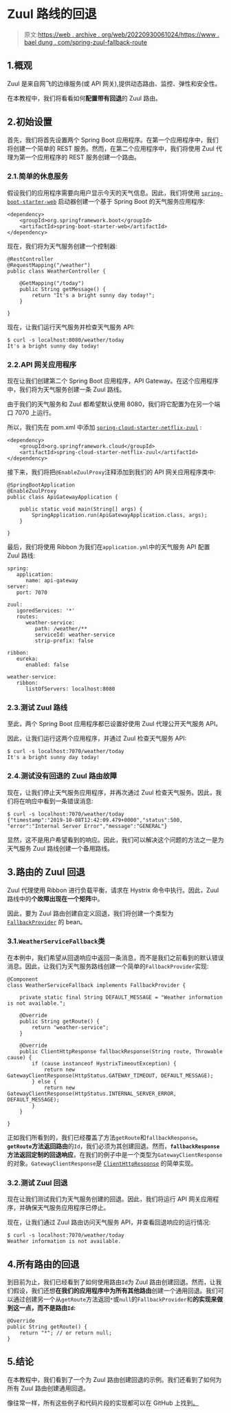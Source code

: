 # Zuul 路线的回退

> 原文:[https://web . archive . org/web/20220930061024/https://www . bael dung . com/spring-zuul-fallback-route](https://web.archive.org/web/20220930061024/https://www.baeldung.com/spring-zuul-fallback-route)

## 1.概观

Zuul 是来自网飞的边缘服务(或 API 网关),提供动态路由、监控、弹性和安全性。

在本教程中，我们将看看如何**配置带有回退**的 Zuul 路由。

## 2.初始设置

首先，我们将首先设置两个 Spring Boot 应用程序。在第一个应用程序中，我们将创建一个简单的 REST 服务。然而，在第二个应用程序中，我们将使用 Zuul 代理为第一个应用程序的 REST 服务创建一个路由。

### 2.1.简单的休息服务

假设我们的应用程序需要向用户显示今天的天气信息。因此，我们将使用 [`spring-boot-starter-web`](https://web.archive.org/web/20221128041731/https://search.maven.org/search?q=a:spring-boot-starter-web) 启动器创建一个基于 Spring Boot 的天气服务应用程序:

```
<dependency>
    <groupId>org.springframework.boot</groupId>
    <artifactId>spring-boot-starter-web</artifactId>
</dependency>
```

现在，我们将为天气服务创建一个控制器:

```
@RestController
@RequestMapping("/weather")
public class WeatherController {

    @GetMapping("/today")
    public String getMessage() {
        return "It's a bright sunny day today!";
    }

}
```

现在，让我们运行天气服务并检查天气服务 API:

```
$ curl -s localhost:8080/weather/today
It's a bright sunny day today!
```

### 2.2.API 网关应用程序

现在让我们创建第二个 Spring Boot 应用程序，API Gateway。在这个应用程序中，我们将为天气服务创建一条 Zuul 路线。

由于我们的天气服务和 Zuul 都希望默认使用 8080，我们将它配置为在另一个端口 7070 上运行。

所以，我们先在 pom.xml 中添加 [`spring-cloud-starter-netflix-zuul`](https://web.archive.org/web/20221128041731/https://search.maven.org/search?q=a:spring-cloud-starter-netflix-zuul) :

```
<dependency>
    <groupId>org.springframework.cloud</groupId>
    <artifactId>spring-cloud-starter-netflix-zuul</artifactId>
</dependency>
```

接下来，我们将把`@EnableZuulProxy`注释添加到我们的 API 网关应用程序类中:

```
@SpringBootApplication
@EnableZuulProxy
public class ApiGatewayApplication {

    public static void main(String[] args) {
        SpringApplication.run(ApiGatewayApplication.class, args);
    }

}
```

最后，我们将使用 Ribbon 为我们在`application.yml`中的天气服务 API 配置 Zuul 路线:

```
spring:
   application:
      name: api-gateway
server:
   port: 7070

zuul:
   igoredServices: '*'
   routes:
      weather-service:
         path: /weather/**
         serviceId: weather-service
         strip-prefix: false

ribbon:
   eureka:
      enabled: false

weather-service:
   ribbon:
      listOfServers: localhost:8080
```

### 2.3.测试 Zuul 路线

至此，两个 Spring Boot 应用程序都已设置好使用 Zuul 代理公开天气服务 API。

因此，让我们运行这两个应用程序，并通过 Zuul 检查天气服务 API:

```
$ curl -s localhost:7070/weather/today
It's a bright sunny day today!
```

### 2.4.测试没有回退的 Zuul 路由故障

现在，让我们停止天气服务应用程序，并再次通过 Zuul 检查天气服务。因此，我们将在响应中看到一条错误消息:

```
$ curl -s localhost:7070/weather/today
{"timestamp":"2019-10-08T12:42:09.479+0000","status":500,
"error":"Internal Server Error","message":"GENERAL"}
```

显然，这不是用户希望看到的响应。因此，我们可以解决这个问题的方法之一是为天气服务 Zuul 路线创建一个备用路线。

## 3.路由的 Zuul 回退

Zuul 代理使用 Ribbon 进行负载平衡，请求在 Hystrix 命令中执行。因此，Zuul 路线中的**个故障出现在一个矩阵**中。

因此，要为 Zuul 路由创建自定义回退，我们将创建一个类型为 [`FallbackProvider`](https://web.archive.org/web/20221128041731/https://static.javadoc.io/org.springframework.cloud/spring-cloud-netflix-core/1.4.3.RELEASE/index.html?org/springframework/cloud/netflix/zuul/filters/route/FallbackProvider.html) 的 bean。

### 3.1.`WeatherServiceFallback`类

在本例中，我们希望从回退响应中返回一条消息，而不是我们之前看到的默认错误消息。因此，让我们为天气服务路线创建一个简单的`FallbackProvider`实现:

```
@Component
class WeatherServiceFallback implements FallbackProvider {

    private static final String DEFAULT_MESSAGE = "Weather information is not available.";

    @Override
    public String getRoute() {
        return "weather-service";
    }

    @Override
    public ClientHttpResponse fallbackResponse(String route, Throwable cause) {
        if (cause instanceof HystrixTimeoutException) {
            return new GatewayClientResponse(HttpStatus.GATEWAY_TIMEOUT, DEFAULT_MESSAGE);
        } else {
            return new GatewayClientResponse(HttpStatus.INTERNAL_SERVER_ERROR, DEFAULT_MESSAGE);
        }
    }

}
```

正如我们所看到的，我们已经覆盖了方法`getRoute`和`fallbackResponse`。**`getRoute`方法返回路由**的`Id`，我们必须为其创建回退。然而，**`fallbackResponse`方法返回定制的回退响应**，在我们的例子中是一个类型为`GatewayClientResponse`的对象。`GatewayClientResponse`是 [`ClientHttpResponse`](https://web.archive.org/web/20221128041731/https://docs.spring.io/spring/docs/current/javadoc-api/org/springframework/http/client/ClientHttpResponse.html) 的简单实现。

### 3.2.测试 Zuul 回退

现在让我们测试我们为天气服务创建的回退。因此，我们将运行 API 网关应用程序，并确保天气服务应用程序已停止。

现在，让我们通过 Zuul 路由访问天气服务 API，并查看回退响应的运行情况:

```
$ curl -s localhost:7070/weather/today
Weather information is not available.
```

## 4.所有路由的回退

到目前为止，我们已经看到了如何使用路由`Id`为 Zuul 路由创建回退。然而，让我们假设，我们还想**在我们的应用程序中为所有其他路由**创建一个通用回退。我们可以通过创建另一个从`getRoute`方法返回`*`或`null`的`FallbackProvider`和**的实现来做到这一点，而不是路由`Id`:**

```
@Override
public String getRoute() {
    return "*"; // or return null;
}
```

## 5.结论

在本教程中，我们看到了一个为 Zuul 路由创建回退的示例。我们还看到了如何为所有 Zuul 路由创建通用回退。

像往常一样，所有这些例子和代码片段的实现都可以在 GitHub 上找到[。](https://web.archive.org/web/20221128041731/https://github.com/eugenp/tutorials/tree/master/spring-cloud-modules/spring-cloud-zuul-fallback)